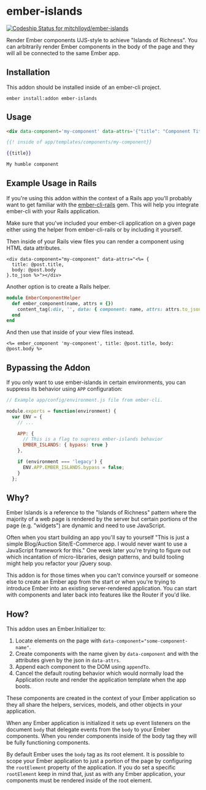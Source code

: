 # ember-islands

[ ![Codeship Status for mitchlloyd/ember-islands](https://codeship.com/projects/0de87f00-c59f-0132-5306-3a52b81c571d/status?branch=master)](https://codeship.com/projects/74441)

Render Ember components UJS-style to achieve "Islands of Richness". You can
arbitrarily render Ember components in the body of the page and they will all be
connected to the same Ember app.

## Installation

This addon should be installed inside of an ember-cli project.

```
ember install:addon ember-islands
```

## Usage

```html
<div data-component='my-component' data-attrs='{"title": "Component Title"}'></div>
```

```handlebars
{{! inside of app/templates/components/my-component}}

{{title}}

My humble component
```

## Example Usage in Rails

If you're using this addon within the context of a Rails app you'll probably
want to get familiar with the
[ember-cli-rails](https://github.com/rwz/ember-cli-rails) gem. This will help
you integrate ember-cli with your Rails application.

Make sure that you've included your ember-cli application on a given page either
using the helper from ember-cli-rails or by including it yourself.

Then inside of your Rails view files you can render a component using HTML data
attributes.

```html+erb
<div data-component="my-component" data-attrs="<%= {
  title: @post.title,
  body: @post.body
}.to_json %>"></div>
```

Another option is to create a Rails helper.

```ruby
module EmberComponentHelper
  def ember_component(name, attrs = {})
    content_tag(:div, '', data: { component: name, attrs: attrs.to_json })
  end
end
```

And then use that inside of your view files instead.

```html+erb
<%= ember_component 'my-component', title: @post.title, body: @post.body %>
```

## Bypassing the Addon

If you only want to use ember-islands in certain environments, you can suppress
its behavior using `APP` configuration:

```javascript
// Example app/config/environment.js file from ember-cli.

module.exports = function(environment) {
  var ENV = {
    // ...

    APP: {
      // This is a flag to supress ember-islands behavior
      EMBER_ISLANDS: { bypass: true }
    },

    if (environment === 'legacy') {
      ENV.APP.EMBER_ISLANDS.bypass = false;
    }
  };
```

## Why?

Ember Islands is a reference to the "Islands of Richness" pattern where the
majority of a web page is rendered by the server but certain portions of the
page (e.g. "widgets") are dynamic and need to use JavaScript.

Often when you start building an app you'll say to yourself "This is just a
simple Blog/Auction Site/E-Commerce app. I would never want to use a JavaScript
framework for this." One week later you're trying to figure out which
incantation of micro-libraries, design patterns, and build tooling might help you
refactor your jQuery soup.

This addon is for those times when you can't convince yourself or someone else
to create an Ember app from the start or when you're trying to introduce Ember
into an existing server-rendered application. You can start with components and
later back into features like the Router if you'd like.

## How?

This addon uses an Ember.Initializer to:

1. Locate elements on the page with `data-component="some-component-name"`.
2. Create components with the name given by `data-component` and with the
   attributes given by the json in `data-attrs`.
3. Append each component to the DOM using `appendTo`.
4. Cancel the default routing behavior which would normally load the Application
   route and render the application template when the app boots.

These components are created in the context of your Ember application so they
all share the helpers, services, models, and other objects in your application.

When any Ember application is initialized it sets up event listeners on the
document `body` that delegate events from the `body` to your Ember components.
When you render components inside of the body tag they will be fully functioning
components.

By default Ember uses the `body` tag as its root element. It is possible to
scope your Ember application to just a portion of the page by configuring the
`rootElement` property of the application. If you do set a specific
`rootElement` keep in mind that, just as with any Ember application, your
components must be rendered inside of the root element.


